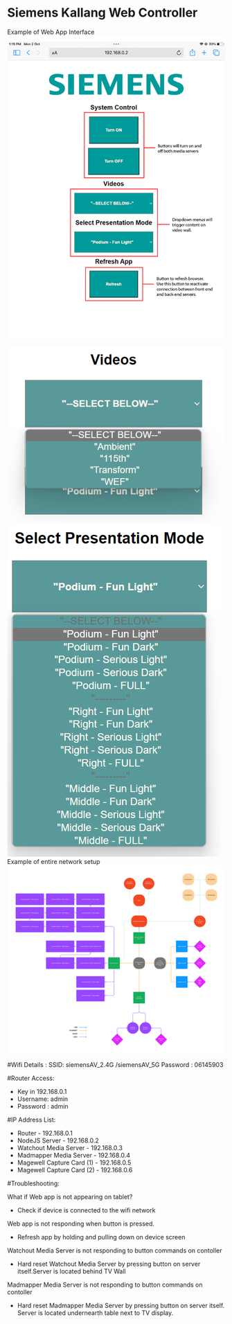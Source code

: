 ﻿# Siemens Kallang Web Controller

Example of Web App Interface
![alt text](https://github.com/untitledresearchlab/siemenskallang/blob/main/siemens_controller_2.png?raw=true)

![alt text](https://github.com/untitledresearchlab/siemenskallang/blob/main/siemens_controller_3.png?raw=true)
<br/>
![alt text](https://github.com/untitledresearchlab/siemenskallang/blob/main/siemens_controller_4.png?raw=true)
Example of entire network setup
![alt text](https://github.com/untitledresearchlab/siemenskallang/blob/main/Siemens_map_2.png?raw=true)


#Wifi Details :
SSID: siemensAV_2.4G /siemensAV_5G
Password : 06145903

#Router Access:
* Key in 192.168.0.1
* Username: admin
* Password : admin

#IP Address List:

* Router - 192.168.0.1
* NodeJS Server - 192.168.0.2
* Watchout Media Server - 192.168.0.3
* Madmapper Media Server - 192.168.0.4
* Magewell Capture Card (1) - 192.168.0.5
* Magewell Capture Card (2) - 192.168.0.6

#Troubleshooting:

What if Web app is not appearing on tablet?
* Check if device is connected to the wifi network

Web app is not responding when button is pressed.
* Refresh app by holding and pulling down on device screen

Watchout Media Server is not responding to button commands on contoller
* Hard reset Watchout Media Server by pressing button on server itself.Server is located behind TV Wall

Madmapper Media Server is not responding to button commands on contoller
* Hard reset Madmapper Media Server by pressing button on server itself. Server is located undernearth table next to TV display.
  

